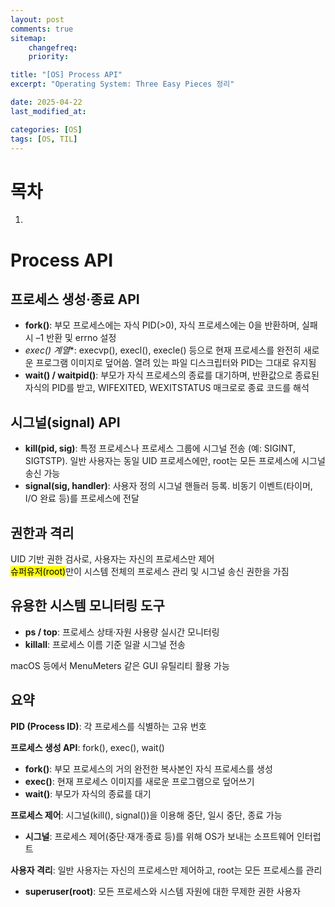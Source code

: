 ```yaml
---
layout: post
comments: true
sitemap:
    changefreq:
    priority:

title: "[OS] Process API"
excerpt: "Operating System: Three Easy Pieces 정리"

date: 2025-04-22
last_modified_at: 

categories: [OS]
tags: [OS, TIL]
---
```


# 목차
1. []()

# Process API
## 프로세스 생성·종료 API
* **fork()**: 부모 프로세스에는 자식 PID(>0), 자식 프로세스에는 0을 반환하며, 실패 시 –1 반환 및 errno 설정
* **exec*() 계열**: execvp(), execl(), execle() 등으로 현재 프로세스를 완전히 새로운 프로그램 이미지로 덮어씀. 열려 있는 파일 디스크립터와 PID는 그대로 유지됨
* **wait() / waitpid()**: 부모가 자식 프로세스의 종료를 대기하며, 반환값으로 종료된 자식의 PID를 받고, WIFEXITED, WEXITSTATUS 매크로로 종료 코드를 해석

## 시그널(signal) API
* **kill(pid, sig)**: 특정 프로세스나 프로세스 그룹에 시그널 전송 (예: SIGINT, SIGTSTP). 일반 사용자는 동일 UID 프로세스에만, root는 모든 프로세스에 시그널 송신 가능
* **signal(sig, handler)**: 사용자 정의 시그널 핸들러 등록. 비동기 이벤트(타이머, I/O 완료 등)를 프로세스에 전달

## 권한과 격리
UID 기반 권한 검사로, 사용자는 자신의 프로세스만 제어  
<mark>슈퍼유저(root)</mark>만이 시스템 전체의 프로세스 관리 및 시그널 송신 권한을 가짐

## 유용한 시스템 모니터링 도구
* **ps / top**: 프로세스 상태·자원 사용량 실시간 모니터링
* **killall**: 프로세스 이름 기준 일괄 시그널 전송

macOS 등에서 MenuMeters 같은 GUI 유틸리티 활용 가능

## 요약
**PID (Process ID)**: 각 프로세스를 식별하는 고유 번호

**프로세스 생성 API**: fork(), exec(), wait()
* **fork()**: 부모 프로세스의 거의 완전한 복사본인 자식 프로세스를 생성
* **exec()**: 현재 프로세스 이미지를 새로운 프로그램으로 덮어쓰기
* **wait()**: 부모가 자식의 종료를 대기

**프로세스 제어**: 시그널(kill(), signal())을 이용해 중단, 일시 중단, 종료 가능
* **시그널**: 프로세스 제어(중단·재개·종료 등)를 위해 OS가 보내는 소프트웨어 인터럽트

**사용자 격리**: 일반 사용자는 자신의 프로세스만 제어하고, root는 모든 프로세스를 관리
* **superuser(root)**: 모든 프로세스와 시스템 자원에 대한 무제한 권한 사용자
